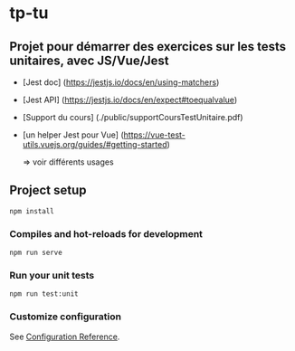 # tp-tu

## Projet pour démarrer des exercices sur les tests unitaires, avec JS/Vue/Jest

* [Jest doc] (https://jestjs.io/docs/en/using-matchers)
* [Jest API] (https://jestjs.io/docs/en/expect#toequalvalue)
* [Support du cours] (./public/supportCoursTestUnitaire.pdf)
* [un helper Jest pour Vue] (https://vue-test-utils.vuejs.org/guides/#getting-started)

  => voir différents usages 

## Project setup
```
npm install
```

### Compiles and hot-reloads for development
```
npm run serve
```

### Run your unit tests
```
npm run test:unit
```

### Customize configuration
See [Configuration Reference](https://cli.vuejs.org/config/).

